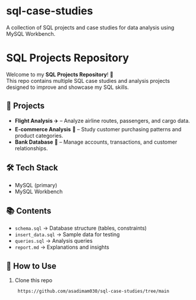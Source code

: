 # sql-case-studies
A collection of SQL projects and case studies for data analysis using MySQL Workbench.

# SQL Projects Repository

Welcome to my **SQL Projects Repository**! 🚀  
This repo contains multiple SQL case studies and analysis projects designed to improve and showcase my SQL skills.

## 📂 Projects
- **Flight Analysis** ✈️ – Analyze airline routes, passengers, and cargo data.
- **E-commerce Analysis** 🛒 – Study customer purchasing patterns and product categories.
- **Bank Database** 🏦 – Manage accounts, transactions, and customer relationships.

## 🛠️ Tech Stack
- MySQL (primary)
- MySQL Workbench

## 📚 Contents
- `schema.sql` → Database structure (tables, constraints)
- `insert_data.sql` → Sample data for testing
- `queries.sql` → Analysis queries
- `report.md` → Explanations and insights

## 🔗 How to Use
1. Clone this repo  
   ```bash
    https://github.com/asadimam030/sql-case-studies/tree/main

